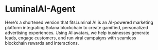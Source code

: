 # LuminalAI-Agent
Here's a shortened version that fitsLuminal AI is an AI-powered marketing platform integrating Solana blockchain to create gamified, personalized advertising experiences. Using AI avatars, we help businesses generate leads, engage customers, and run viral campaigns with seamless blockchain rewards and interactions.
